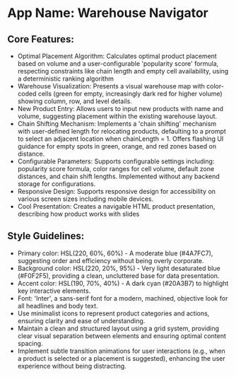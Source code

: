 # **App Name**: Warehouse Navigator

## Core Features:

- Optimal Placement Algorithm: Calculates optimal product placement based on volume and a user-configurable 'popularity score' formula, respecting constraints like chain length and empty cell availability, using a deterministic ranking algorithm
- Warehouse Visualization: Presents a visual warehouse map with color-coded cells (green for empty, increasingly dark red for higher volume) showing column, row, and level details.
- New Product Entry: Allows users to input new products with name and volume, suggesting placement within the existing warehouse layout.
- Chain Shifting Mechanism: Implements a 'chain shifting' mechanism with user-defined length for relocating products, defaulting to a prompt to select an adjacent location when chainLength = 1. Offers flashing UI guidance for empty spots in green, orange, and red zones based on distance.
- Configurable Parameters: Supports configurable settings including: popularity score formula, color ranges for cell volume, default zone distances, and chain shift lengths. Implemented without any backend storage for configurations.
- Responsive Design: Supports responsive design for accessibility on various screen sizes including mobile devices.
- Cool Presentation: Creates a navigable HTML product presentation, describing how product works with slides

## Style Guidelines:

- Primary color: HSL(220, 60%, 60%) - A moderate blue (#4A7FC7), suggesting order and efficiency without being overly corporate.
- Background color: HSL(220, 20%, 95%) - Very light desaturated blue (#F0F2F5), providing a clean, uncluttered base for data presentation.
- Accent color: HSL(190, 70%, 40%) - A dark cyan (#20A3B7) to highlight key interactive elements.
- Font: 'Inter', a sans-serif font for a modern, machined, objective look for all headlines and body text.
- Use minimalist icons to represent product categories and actions, ensuring clarity and ease of understanding.
- Maintain a clean and structured layout using a grid system, providing clear visual separation between elements and ensuring optimal content spacing.
- Implement subtle transition animations for user interactions (e.g., when a product is selected or a placement is suggested), enhancing the user experience without being distracting.